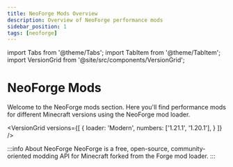```yaml
---
title: NeoForge Mods Overview
description: Overview of NeoForge performance mods
sidebar_position: 1
tags: [neoforge]
---
```


import Tabs from '@theme/Tabs';
import TabItem from '@theme/TabItem';
import VersionGrid from '@site/src/components/VersionGrid';

# NeoForge Mods

Welcome to the NeoForge mods section. Here you'll find performance mods for different Minecraft versions using the NeoForge mod loader.

<VersionGrid versions={[
  {
    loader: 'Modern',
    numbers: ['1.21.1', '1.20.1'],
  }
]} />

:::info About NeoForge
NeoForge is a free, open-source, community-oriented modding API for Minecraft forked from the  Forge mod loader.
:::